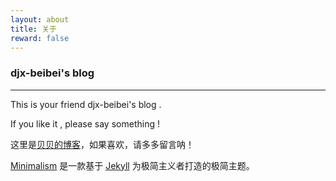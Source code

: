 ```yaml
---
layout: about
title: 关于
reward: false
---
```


### djx-beibei's blog

---

This is your friend djx-beibei's blog .

If you like it , please say something !

这里是[贝贝的博客]，如果喜欢，请多多留言呐！



[Minimalism] 是一款基于 [Jekyll] 为极简主义者打造的极简主题。

[贝贝的博客]: https://github.com/djx-beibei/djx-beibei.github.io
[Minimalism]: https://github.com/showzeng/Minimalism
[Jekyll]: https://jekyllrb.com/
